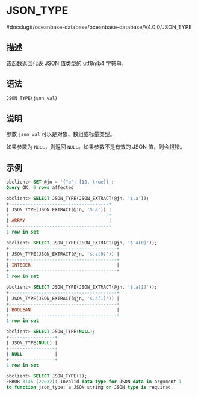 JSON_TYPE 
==============================
#docslug#/oceanbase-database/oceanbase-database/V4.0.0/JSON_TYPE


描述 
-----------------------

该函数返回代表 JSON 值类型的 utf8mb4 字符串。

语法 
-----------------------

```sql
JSON_TYPE(json_val)
```



说明 
-----------------------

参数 `json_val` 可以是对象、数组或标量类型。

如果参数为 `NULL`，则返回 `NULL`。如果参数不是有效的 JSON 值，则会报错。

示例 
-----------------------

```sql
obclient> SET @jn = '{"a": [10, true]}';
Query OK, 0 rows affected

obclient> SELECT JSON_TYPE(JSON_EXTRACT(@jn, '$.a'));
+-------------------------------------+
| JSON_TYPE(JSON_EXTRACT(@jn, '$.a')) |
+-------------------------------------+
| ARRAY                               |
+-------------------------------------+
1 row in set

obclient> SELECT JSON_TYPE(JSON_EXTRACT(@jn, '$.a[0]'));
+----------------------------------------+
| JSON_TYPE(JSON_EXTRACT(@jn, '$.a[0]')) |
+----------------------------------------+
| INTEGER                                |
+----------------------------------------+
1 row in set

obclient> SELECT JSON_TYPE(JSON_EXTRACT(@jn, '$.a[1]'));
+----------------------------------------+
| JSON_TYPE(JSON_EXTRACT(@jn, '$.a[1]')) |
+----------------------------------------+
| BOOLEAN                                |
+----------------------------------------+
1 row in set

obclient> SELECT JSON_TYPE(NULL);
+-----------------+
| JSON_TYPE(NULL) |
+-----------------+
| NULL            |
+-----------------+
1 row in set

obclient> SELECT JSON_TYPE(1);
ERROR 3146 (22032): Invalid data type for JSON data in argument 1 
to function json_type; a JSON string or JSON type is required.
```


